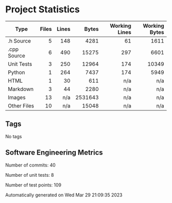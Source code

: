 Project Statistics
==================

| Type | Files | Lines | Bytes | Working Lines | Working Bytes |
|------|------:|------:|------:|--------------:|--------------:|
|.h Source|5|148|4281|61|1611|
|.cpp Source|6|490|15275|297|6601|
|Unit Tests|3|250|12964|174|10349|
|Python|1|264|7437|174|5949|
|HTML|1|30|611|n/a|n/a|
|Markdown|3|44|2280|n/a|n/a|
|Images|13|n/a|2531643|n/a|n/a|
|Other  Files|10|n/a|15048|n/a|n/a|

## Tags
No tags

## Software Engineering Metrics

Number of commits:  40

Number of unit tests:  8

Number of test points:  109

Automatically generated on Wed Mar 29 21:09:35 2023
